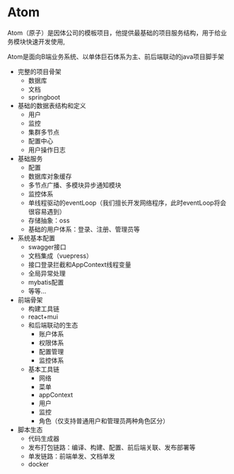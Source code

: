 # Atom

Atom（原子）是因体公司的模板项目，他提供最基础的项目服务结构，用于给业务模块快速开发使用,

Atom是面向B端业务系统、以单体巨石体系为主、前后端联动的java项目脚手架

- 完整的项目骨架
  - 数据库
  - 文档
  - springboot
- 基础的数据表结构和定义
  - 用户
  - 监控
  - 集群多节点
  - 配置中心
  - 用户操作日志
- 基础服务
  - 配置
  - 数据库对象缓存
  - 多节点广播、多模块异步通知模块
  - 监控体系
  - 单线程驱动的eventLoop（我们擅长开发网络程序，此时eventLoop将会很容易遇到）
  - 存储抽象：oss
  - 基础的用户体系：登录、注册、管理员等
- 系统基本配置
  - swagger接口
  - 文档集成（vuepress）
  - 接口登录拦截和AppContext线程变量
  - 全局异常处理
  - mybatis配置
  - 等等...
- 前端骨架
  - 构建工具链
  - react+mui
  - 和后端联动的生态
    - 账户体系
    - 权限体系
    - 配置管理
    - 监控体系
  - 基本工具链
    - 网络
    - 菜单
    - appContext
    - 用户
    - 监控
    - 角色（仅支持普通用户和管理员两种角色区分）
- 脚本生态
  - 代码生成器
  - 发布打包链路：编译、构建、配置、前后端关联、发布部署等
  - 单发链路：前端单发、文档单发
  - docker